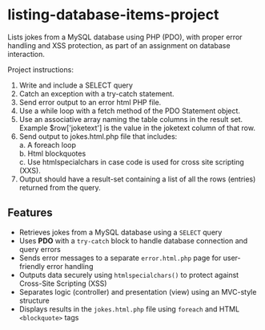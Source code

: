 # listing-database-items-project
Lists jokes from a MySQL database using PHP (PDO), with proper error handling and XSS protection, as part of an assignment on database interaction.

Project instructions:
1. Write and include a SELECT query
2. Catch an exception with a try-catch statement.
3. Send error output to an error html PHP file.  
4. Use a while loop with a fetch method of the PDO Statement object.  
5. Use an associative array naming the table columns in the result set. Example $row['joketext'] is the value in the joketext column of that row.  
6. Send output to jokes.html.php file that includes:  
  a. A foreach loop  
  b. Html blockquotes  
  c. Use htmlspecialchars in case code is used for cross site scripting (XXS).  
7. Output should have a result-set containing a list of all the rows (entries) returned from the query.

## Features

- Retrieves jokes from a MySQL database using a `SELECT` query
- Uses **PDO** with a `try-catch` block to handle database connection and query errors
- Sends error messages to a separate `error.html.php` page for user-friendly error handling
- Outputs data securely using `htmlspecialchars()` to protect against Cross-Site Scripting (XSS)
- Separates logic (controller) and presentation (view) using an MVC-style structure
- Displays results in the `jokes.html.php` file using `foreach` and HTML `<blockquote>` tags
